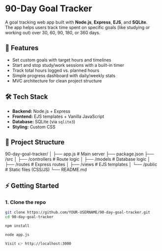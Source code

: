 # 90-Day Goal Tracker

A goal tracking web app built with **Node.js**, **Express**, **EJS**, and **SQLite**.  
The app helps users track time spent on specific goals (like studying or working out) over 30, 60, 90, 180, or 360 days.

## 🚀 Features

- Set custom goals with target hours and timelines
- Start and stop study/work sessions with a built-in timer
- Track total hours logged vs. planned hours
- Simple progress dashboard with daily/weekly stats
- MVC architecture for clean project structure

## 🛠️ Tech Stack

- **Backend:** Node.js + Express
- **Frontend:** EJS templates + Vanilla JavaScript
- **Database:** SQLite (via `sqlite3`)
- **Styling:** Custom CSS

## 📂 Project Structure

90-day-goal-tracker/
│
├── app.js # Main server
├── package.json
├── /src
│ ├── /controllers # Route logic
│ ├── /models # Database logic
│ ├── /routes # Express routes
│ ├── /views # EJS templates
│ └── /public # Static files (CSS/JS)
└── README.md

## ⚡ Getting Started

### 1. Clone the repo

```bash
git clone https://github.com/YOUR-USERNAME/90-day-goal-tracker.git
cd 90-day-goal-tracker

npm install

node app.js

Visit 👉 http://localhost:3000
```
